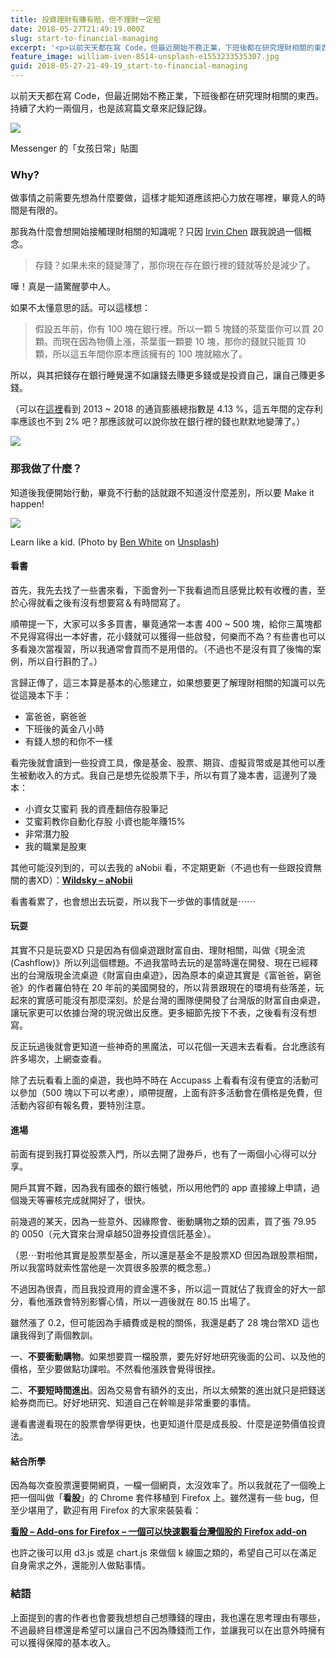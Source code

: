 ```yaml
---
title: 投資理財有賺有賠，但不理財一定賠
date: 2018-05-27T21:49:19.000Z
slug: start-to-financial-managing
excerpt: '<p>以前天天都在寫 Code，但最近開始不務正業，下班後都在研究理財相關的東西。持續了大約一兩個月，也是該寫篇文章&#8230;</p> '
feature_image: william-iven-8514-unsplash-e1553233535307.jpg
guid: 2018-05-27-21-49-19_start-to-financial-managing
---
```

以前天天都在寫 Code，但最近開始不務正業，下班後都在研究理財相關的東西。持續了大約一兩個月，也是該寫篇文章來記錄記錄。

![](/images/1*FjumqvzhXe7o1HzUzUuIbg.png)

Messenger 的「女孩日常」貼圖

### Why?

做事情之前需要先想為什麼要做，這樣才能知道應該把心力放在哪裡，畢竟人的時間是有限的。

那我為什麼會想開始接觸理財相關的知識呢？只因 [Irvin Chen](https://medium.com/u/57181b79d020) 跟我說過一個概念。

> 存錢？如果未來的錢變薄了，那你現在存在銀行裡的錢就等於是減少了。

嘩！真是一語驚醒夢中人。

如果不太懂意思的話。可以這樣想：

> 假設五年前，你有 100 塊在銀行裡。所以一顆 5 塊錢的茶葉蛋你可以買 20 顆。而現在因為物價上漲，茶葉蛋一顆要 10 塊，那你的錢就只能買 10 顆，所以這五年間你原本應該擁有的 100 塊就縮水了。

所以，與其把錢存在銀行睡覺還不如讓錢去賺更多錢或是投資自己，讓自己賺更多錢。

（可以在[這裡](https://stock-ai.com/grp-Column-twCPIC)看到 2013 ~ 2018 的通貨膨脹總指數是 4.13 %，這五年間的定存利率應該也不到 2% 吧？那應該就可以說你放在銀行裡的錢也默默地變薄了。）

![](/images/1*At9hVkR5e8_lfgi8f8upJw.png)

### 那我做了什麼？

知道後我便開始行動，畢竟不行動的話就跟不知道沒什麼差別，所以要 Make it happen!

![](/images/1*IZcJKz3761vChU1VFHfzkw.jpeg)

Learn like a kid. (Photo by [Ben White](https://unsplash.com/photos/qDY9ahp0Mto?utm_source=unsplash&utm_medium=referral&utm_content=creditCopyText) on [Unsplash](https://unsplash.com/search/photos/read?utm_source=unsplash&utm_medium=referral&utm_content=creditCopyText))

#### 看書

首先，我先去找了一些書來看，下面會列一下我看過而且感覺比較有收穫的書，至於心得就看之後有沒有想要寫＆有時間寫了。

順帶提一下，大家可以多多買書，畢竟通常一本書 400 ~ 500 塊，給你三萬塊都不見得寫得出一本好書，花小錢就可以獲得一些啟發，何樂而不為？有些書也可以多看幾次當複習，所以我通常會買而不是用借的。（不過也不是沒有買了後悔的案例，所以自行斟酌了。）

言歸正傳了，這三本算是基本的心態建立，如果想要更了解理財相關的知識可以先從這幾本下手：

*   富爸爸，窮爸爸
*   下班後的黃金八小時
*   有錢人想的和你不一樣

看完後就會讀到一些投資工具，像是基金、股票、期貨、虛擬貨幣或是其他可以產生被動收入的方式。我自己是想先從股票下手，所以有買了幾本書，這邊列了幾本：

*   小資女艾蜜莉 我的資產翻倍存股筆記
*   艾蜜莉教你自動化存股 小資也能年賺15%
*   非常潛力股
*   我的職業是股東

其他可能沒列到的，可以去我的 aNobii 看，不定期更新（不過也有一些跟投資無關的書XD）：[**Wildsky – aNobii**](https://www.anobii.com/wildsky/profile#books_content)

看書看累了，也會想出去玩耍，所以我下一步做的事情就是⋯⋯

#### 玩耍

其實不只是玩耍XD 只是因為有個桌遊跟財富自由、理財相關，叫做《現金流 (Cashflow)》所以列這個標題。不過我當時去玩的是當時還在開發、現在已經釋出的台灣版現金流桌遊《財富自由桌遊》，因為原本的桌遊其實是《富爸爸，窮爸爸》的作者羅伯特在 20 年前的美國開發的，所以背景跟現在的環境有些落差，玩起來的實感可能沒有那麼深刻。於是台灣的團隊便開發了台灣版的財富自由桌遊，讓玩家更可以依據台灣的現況做出反應。更多細節先按下不表，之後看有沒有想寫。

反正玩過後就會更知道一些神奇的黑魔法，可以花個一天週末去看看。台北應該有許多場次，上網查查看。

除了去玩看看上面的桌遊，我也時不時在 Accupass 上看看有沒有便宜的活動可以參加（500 塊以下可以考慮），順帶提醒，上面有許多活動會在價格是免費，但活動內容卻有報名費，要特別注意。

#### 進場

前面有提到我打算從股票入門，所以去開了證券戶，也有了一兩個小心得可以分享。

開戶其實不難，因為我有國泰的銀行帳號，所以用他們的 app 直接線上申請，過個幾天等審核完成就開好了，很快。

前幾週的某天，因為一些意外、因緣際會、衝動購物之類的因素，買了張 79.95 的 0050（元大寶來台灣卓越50證券投資信託基金）。

（恩⋯對啦他其實是股票型基金，所以還是基金不是股票XD 但因為跟股票相關，所以我當時就索性當他是一次買很多股票的概念惹。）

不過因為很貴，而且我投資用的資金還不多，所以這一買就佔了我資金的好大一部分，看他漲跌會特別影響心情，所以一週後就在 80.15 出場了。

雖然漲了 0.2，但可能因為手續費或是稅的關係，我還是虧了 28 塊台幣XD 這也讓我得到了兩個教訓。

一、**不要衝動購物**。如果想要買一檔股票，要先好好地研究後面的公司、以及他的價格，至少要做點功課啦。不然看他漲跌會覺得很挫。

二、**不要短時間進出**。因為交易會有額外的支出，所以太頻繁的進出就只是把錢送給券商而已。好好地研究、知道自己在幹嘛是非常重要的事情。

邊看書邊看現在的股票會學得更快，也更知道什麼是成長股、什麼是逆勢價值投資法。

#### 結合所學

因為每次查股票還要開網頁，一檔一個網頁，太沒效率了。所以我就花了一個晚上把一個叫做「**看股**」的 Chrome 套件移植到 Firefox 上。雖然還有一些 bug，但至少堪用了，歡迎有用 Firefox 的大家來裝裝看：

[**看股 – Add-ons for Firefox – 一個可以快速觀看台灣個股的 Firefox add-on**](https://addons.mozilla.org/firefox/addon/tw-stock/)

也許之後可以用 d3.js 或是 chart.js 來做個 k 線圖之類的，希望自己可以在滿足自身需求之外，還能別人做點事情。

### 結語

上面提到的書的作者也會要我想想自己想賺錢的理由，我也還在思考理由有哪些，不過最終目標還是希望可以讓自己不因為賺錢而工作，並讓我可以在出意外時擁有可以獲得保障的基本收入。
